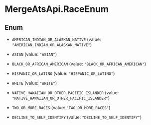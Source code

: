 # MergeAtsApi.RaceEnum

## Enum


* `AMERICAN_INDIAN_OR_ALASKAN_NATIVE` (value: `"AMERICAN_INDIAN_OR_ALASKAN_NATIVE"`)

* `ASIAN` (value: `"ASIAN"`)

* `BLACK_OR_AFRICAN_AMERICAN` (value: `"BLACK_OR_AFRICAN_AMERICAN"`)

* `HISPANIC_OR_LATINO` (value: `"HISPANIC_OR_LATINO"`)

* `WHITE` (value: `"WHITE"`)

* `NATIVE_HAWAIIAN_OR_OTHER_PACIFIC_ISLANDER` (value: `"NATIVE_HAWAIIAN_OR_OTHER_PACIFIC_ISLANDER"`)

* `TWO_OR_MORE_RACES` (value: `"TWO_OR_MORE_RACES"`)

* `DECLINE_TO_SELF_IDENTIFY` (value: `"DECLINE_TO_SELF_IDENTIFY"`)


